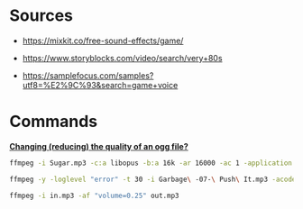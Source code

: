 # Sources

* https://mixkit.co/free-sound-effects/game/

* https://www.storyblocks.com/video/search/very+80s

* https://samplefocus.com/samples?utf8=%E2%9C%93&search=game+voice

# Commands
[**Changing (reducing) the quality of an ogg file?**](https://askubuntu.com/questions/1118939/changing-reducing-the-quality-of-an-ogg-file)

```bash
ffmpeg -i Sugar.mp3 -c:a libopus -b:a 16k -ar 16000 -ac 1 -application voip Sugar.ogg
```

```bash
ffmpeg -y -loglevel "error" -t 30 -i Garbage\ -07-\ Push\ It.mp3 -acodec libmp3lame  -ab 88k garbage-version.2.0-push.it.mp3
```

```bash
ffmpeg -i in.mp3 -af "volume=0.25" out.mp3
```
